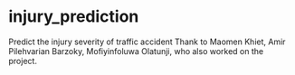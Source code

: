 # injury_prediction
Predict the injury severity of traffic accident
Thank to Maomen Khiet, Amir Pilehvarian Barzoky, Mofiyinfoluwa Olatunji, who also worked on the project.
